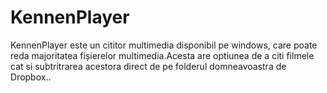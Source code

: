 # KennenPlayer
KennenPlayer este un cititor multimedia disponibil pe windows,  care poate reda majoritatea fișierelor multimedia.Acesta are optiunea de a citi filmele cat si subtritrarea acestora direct de pe folderul domneavoastra de Dropbox..
